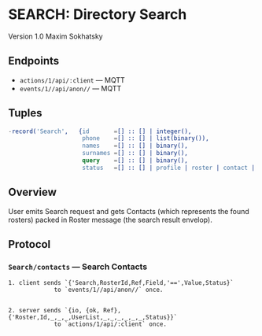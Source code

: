 SEARCH: Directory Search
========================

Version 1.0 Maxim Sokhatsky

Endpoints
--------

* `actions/1/api/:client` — MQTT
* `events/1//api/anon//` — MQTT

Tuples
------


```erlang
-record('Search',   {id       =[] :: [] | integer(),
                     phone    =[] :: [] | list(binary()),
                     names    =[] :: [] | binary(),
                     surnames =[] :: [] | binary(),
                     query    =[] :: [] | binary(),
                     status   =[] :: [] | profile | roster | contact | member | room }).
```

Overview
--------

User emits Search request and gets Contacts (which represents
the found rosters) packed in Roster message (the search result envelop).

Protocol
--------

### `Search/contacts` — Search Contacts

```
1. client sends `{'Search,RosterId,Ref,Field,'==',Value,Status}`
             to `events/1//api/anon//` once.
```

```

2. server sends `{io, {ok, Ref},{'Roster,Id,_,_,_,UserList,_,_,_,_,_,_,Status}}`
             to `actions/1/api/:client` once.
```

